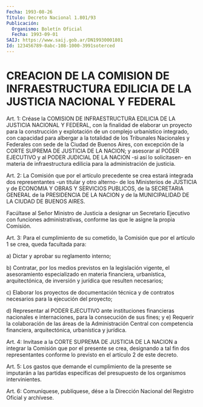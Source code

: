 ```yaml
---
Fecha: 1993-08-26
Título: Decreto Nacional 1.801/93
Publicación:
  Organismo: Boletín Oficial
  Fecha: 1993-09-01
SAIJ: https://www.saij.gob.ar/DN19930001801
Id: 123456789-0abc-108-1000-3991soterced
---
```

# CREACION DE LA COMISION DE INFRAESTRUCTURA EDILICIA DE LA JUSTICIA NACIONAL Y FEDERAL

<a id="1"></a>
Art.  1:  Créase la COMISION DE INFRAESTRUCTURA EDILICIA DE LA JUSTICIA NACIONAL  Y  FEDERAL,  con  la  finalidad  de  elaborar un proyecto   para  la  construcción  y  explotación  de  un  complejo urbanístico  integrado,  con capacidad para albergar a la totalidad de los Tribunales Nacionales  y  Federales con sede de la Ciudad de Buenos Aires, con excepción de la  CORTE  SUPREMA DE JUSTICIA DE LA NACION; y asesorar al PODER EJECUTIVO y al  PODER  JUDICIAL  DE  LA NACION  -si  así  lo  solicitasen-  en  materia  de infraestructura edilicia para la administración de justicia.

<a id="2"></a>
Art.  2:  La  Comisión  que por el artículo precedente se crea estará integrada dos representantes  -un titular y otro alterno- de los  Ministerios  de JUSTICIA y de ECONOMIA  Y  OBRAS  Y  SERVICIOS PUBLICOS, de la SECRETARIA  GENERAL  de la PRESIDENCIA DE LA NACION y de la MUNICIPALIDAD DE LA CIUDAD DE BUENOS AIRES.

Facúltase al Señor Ministro de Justicia  a  designar un Secretario Ejecutivo  con  funciones  administrativas,  conforme  las  que  le asigne la propia Comisión.

<a id="3"></a>
Art.  3:  Para el cumplimiento de su cometido, la Comisión que por el artículo 1 se crea, queda facultada para:

a) Dictar y aprobar su reglamento interno;

b) Contratar, por  los medios previstos en la legislación vigente, el asesoramiento especializado  en materia financiera, urbanística, arquitectónica, de inversión y jurídica  que  resulten  necesarios;

c) Elaborar los proyectos de documentación técnica y de  contratos necesarios para la ejecución del proyecto;

d)  Representar  al PODER EJECUTIVO ante instituciones financieras nacionales e internaciones,  para  la  consecución  de sus fines; y e)  Requerir  la  colaboración  de  las áreas de la Administración Central con competencia financiera, arquitectónica,  urbanística  y jurídica.

<a id="4"></a>
Art. 4: Invítase a la CORTE SUPREMA DE JUSTICIA DE LA NACION a integrar  la Comisión que por el presente se crea, designando a tal fin dos representantes  conforme  lo  previsto  en el artículo 2 de este decreto.

<a id="5"></a>
Art.  5: Los gastos que demande el cumplimiento de la presente se imputarán  a  las  partidas  específicas  del presupuesto de los organismos intervinientes.

<a id="6"></a>
Art.  6: Comuníquese, publíquese, dése a la Dirección Nacional del Registro Oficial y archívese.